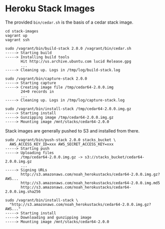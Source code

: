 Heroku Stack Images
=========

The provided `bin/cedar.sh` is the basis of a cedar stack image.

    cd stack-images
    vagrant up
    vagrant ssh

    sudo /vagrant/bin/build-stack 2.0.0 /vagrant/bin/cedar.sh
    -----> Starting build
    -----> Installing build tools
           Hit http://us.archive.ubuntu.com lucid Release.gpg
           ...
    -----> Cleaning up. Logs in /tmp/log/build-stack.log

    sudo /vagrant/bin/capture-stack 2.0.0
    -----> Starting capture
    -----> Creating image file /tmp/cedar64-2.0.0.img
           24+0 records in
           ...
    -----> Cleaning up. Logs in /tmp/log/capture-stack.log

    sudo /vagrant/bin/install-stack /tmp/cedar64-2.0.0.img.gz
    -----> Starting install
    -----> Gunzipping image /tmp/cedar64-2.0.0.img.gz
    -----> Mounting image /mnt/stacks/cedar64-2.0.0

Stack images are generally pushed to S3 and installed from there.

    sudo /vagrant/bin/push-stack 2.0.0 stacks_bucket \
      AWS_ACCESS_KEY_ID=xxx AWS_SECRET_ACCESS_KEY=xxx
    -----> Starting push
    -----> Uploading files
           /tmp/cedar64-2.0.0.img.gz -> s3://stacks_bucket/cedar64-2.0.0.img.gz
           ...
    -----> Signing URLs
           http://s3.amazonaws.com/noah_herokustacks/cedar64-2.0.0.img.gz?AWS...
           http://s3.amazonaws.com/noah_herokustacks/cedar64-2.0.0.img.md5
           http://s3.amazonaws.com/noah_herokustacks/cedar64-2.0.0.img.sha256

    sudo /vagrant/bin/install-stack \
      "http://s3.amazonaws.com/noah_herokustacks/cedar64-2.0.0.img.gz?AWS..."
    -----> Starting install
    -----> Downloading and gunzipping image
    -----> Mounting image /mnt/stacks/cedar64-2.0.0
